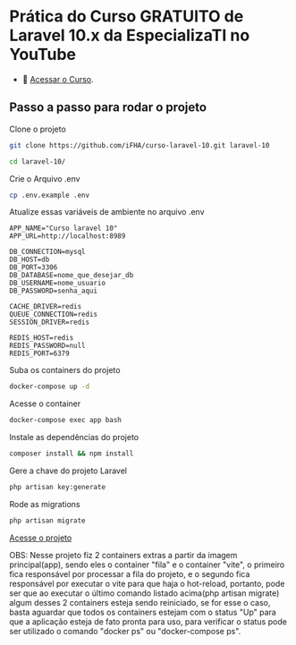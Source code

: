 # Prática do Curso GRATUITO de Laravel 10.x da EspecializaTI no YouTube

- :movie_camera: <a href="https://www.youtube.com/playlist?list=PLVSNL1PHDWvQ1N6fqhQ5HQzFtN-xrkjNU" target="_blank">Acessar o Curso</a>.

## Passo a passo para rodar o projeto

Clone o projeto
```sh
git clone https://github.com/iFHA/curso-laravel-10.git laravel-10
```
```sh
cd laravel-10/
```


Crie o Arquivo .env
```sh
cp .env.example .env
```


Atualize essas variáveis de ambiente no arquivo .env
```dosini
APP_NAME="Curso laravel 10"
APP_URL=http://localhost:8989

DB_CONNECTION=mysql
DB_HOST=db
DB_PORT=3306
DB_DATABASE=nome_que_desejar_db
DB_USERNAME=nome_usuario
DB_PASSWORD=senha_aqui

CACHE_DRIVER=redis
QUEUE_CONNECTION=redis
SESSION_DRIVER=redis

REDIS_HOST=redis
REDIS_PASSWORD=null
REDIS_PORT=6379
```


Suba os containers do projeto
```sh
docker-compose up -d
```


Acesse o container
```sh
docker-compose exec app bash
```


Instale as dependências do projeto
```sh
composer install && npm install
```


Gere a chave do projeto Laravel
```sh
php artisan key:generate
``````

Rode as migrations
```sh
php artisan migrate
```

<a href="http://localhost:8989" target="_blank">
    Acesse o projeto<br>
</a>

OBS: Nesse projeto fiz 2 containers extras a partir da imagem principal(app), sendo eles o container "fila" e o container "vite", o primeiro fica responsável por processar a fila do projeto, e o segundo fica responsável por executar o vite para que haja o hot-reload, portanto, pode ser que ao executar o último comando listado acima(php artisan migrate) algum desses 2 containers esteja sendo reiniciado, se for esse o caso, basta aguardar que todos os containers estejam com o status "Up" para que a aplicação esteja de fato pronta para uso, para verificar o status pode ser utilizado o comando "docker ps" ou "docker-compose ps".
